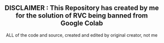 <div align="center">
<h2>DISCLAIMER : This Repository has created by me for the solution of RVC being banned from Google Colab</h2>
ALL of the code and source, created and edited by original creator, not me
